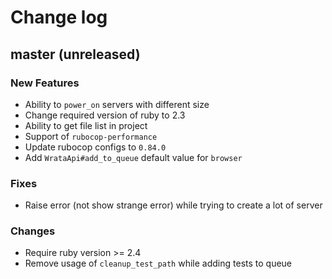 # Change log

## master (unreleased)

### New Features

* Ability to `power_on` servers with different size
* Change required version of ruby to 2.3
* Ability to get file list in project
* Support of `rubocop-performance`
* Update rubocop configs to `0.84.0`
* Add `WrataApi#add_to_queue` default value for `browser`

### Fixes

* Raise error (not show strange error) while trying to create a lot of server

### Changes

* Require ruby version >= 2.4
* Remove usage of `cleanup_test_path` while adding tests to queue
